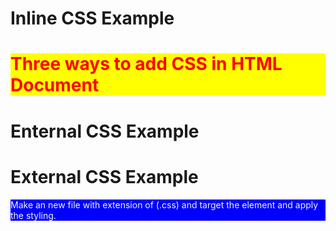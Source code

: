 # Inline CSS Example
<h1 style="color: red; background-color: yellow;">Three ways to add CSS in HTML Document</h1>

# Enternal CSS Example
<style>
    p{
        color: whitesmoke;
        background-color: blue;
    }
</style>

# External CSS Example 
Make an new file with extension of (.css) and target the element and apply the styling.